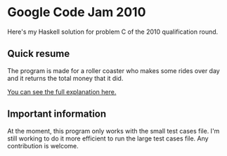# Google Code Jam 2010

Here's my Haskell solution for problem C of the 2010 qualification round.

## Quick resume

The program is made for a roller coaster who makes some rides over day and it returns the total money that it did.

[You can see the full explanation here.](https://codingcompetitions.withgoogle.com/codejam/round/0000000000432b7e/0000000000432f38) 

## Important information

At the moment, this program only works with the small test cases file. I'm still working to do it more efficient to run the large test cases file. Any contribution is welcome.
